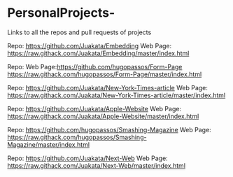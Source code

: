 # PersonalProjects-
Links to all the repos and pull requests of projects

Repo: https://github.com/Juakata/Embedding  Web Page: https://raw.githack.com/Juakata/Embedding/master/index.html

Repo:  Web Page:https://github.com/hugopassos/Form-Page https://raw.githack.com/hugopassos/Form-Page/master/index.html

Repo: https://github.com/Juakata/New-York-Times-article Web Page: https://raw.githack.com/Juakata/New-York-Times-article/master/index.html

Repo: https://github.com/Juakata/Apple-Website Web Page: https://raw.githack.com/Juakata/Apple-Website/master/index.html

Repo: https://github.com/hugopassos/Smashing-Magazine Web Page: https://raw.githack.com/hugopassos/Smashing-Magazine/master/index.html

Repo: https://github.com/Juakata/Next-Web Web Page:  https://raw.githack.com/Juakata/Next-Web/master/index.html
